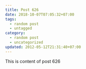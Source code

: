 ```yaml
---
title: Post 626
date: 2018-10-07T07:05:32+07:00
tags:
  - random post
  - untagged
category:
  - random post
  - uncategorized
updated: 2012-05-12T21:31:40+07:00
---
```

This is content of post 626